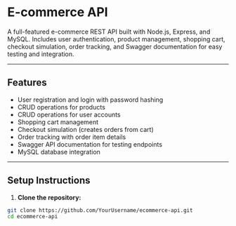 # E-commerce API

A full-featured e-commerce REST API built with Node.js, Express, and MySQL. Includes user authentication, product management, shopping cart, checkout simulation, order tracking, and Swagger documentation for easy testing and integration.

---

## Features

- User registration and login with password hashing
- CRUD operations for products
- CRUD operations for user accounts
- Shopping cart management
- Checkout simulation (creates orders from cart)
- Order tracking with order item details
- Swagger API documentation for testing endpoints
- MySQL database integration

---

## Setup Instructions

1. **Clone the repository:**

```bash
git clone https://github.com/YourUsername/ecommerce-api.git
cd ecommerce-api
